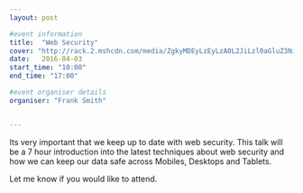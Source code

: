 ```yaml
---
layout: post

#event information
title:  "Web Security"
cover: "http://rack.2.mshcdn.com/media/ZgkyMDEyLzEyLzA0L2JiLzl0aGluZ3NidXNpLmNZbi5qcGcKcAl0aHVtYgkxMjAweDYyNyMKZQlqcGc/5d927a64/abc/9-things-businesses-need-to-know-about-web-security-e5e7ae36a9.jpg"
date:   2016-04-03
start_time: "10:00"
end_time: "17:00"

#event organiser details
organiser: "Frank Smith"


---
```


Its very important that we keep up to date with web security. This talk will be a 7 hour introduction into the latest techniques about web security
and how we can keep our data safe across Mobiles, Desktops and Tablets.

Let me know if you would like to attend.

<div id="clickx-jagPZHbp2Us"></div>
<script type="text/javascript">var jagPZHbp2Us;(function(d, t) {
  var s = d.createElement(t), options = {
  'host': 'https://clickx-staging.herokuapp.com',
   'formId': 'jagPZHbp2Us'
  };
  s.src = ('https:' == d.location.protocol ? 'https://' : 'http://') + 'clickx-staging.herokuapp.com/custom_form.js';
  s.onload = s.onreadystatechange = function() {
  var rs = this.readyState; if (rs) if (rs != 'complete') if (rs != 'loaded') return;
  try { 
    jagPZHbp2Us = new ClickxForm(options);
  } catch(e) {}
  };
  var scr = d.getElementsByTagName(t)[0], par = scr.parentNode; par.insertBefore(s, scr);
  })(document, 'script');
</script>
